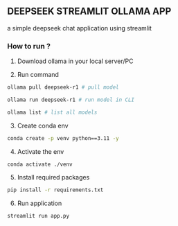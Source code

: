 ## DEEPSEEK STREAMLIT OLLAMA APP

a simple deepseek chat application using streamlit

### How to run ?

1. Download ollama in your local server/PC

2. Run command 

```bash
ollama pull deepseek-r1 # pull model

ollama run deepseek-r1 # run model in CLI

ollama list # list all models
```

3. Create conda env

```bash
conda create -p venv python==3.11 -y
```

4. Activate the env

```bash
conda activate ./venv
```

5. Install required packages

```bash
pip install -r requirements.txt
```

6. Run application

```bash
streamlit run app.py
```